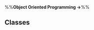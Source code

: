 <link rel="stylesheet" href="{{baseUrl}}/css/textbook.css">

<div class="website-content">

%%**Object Oriented Programming →**%%

## Classes

<div id="main">

<include src="basic/embed.md" />
<include src="classLevelMembers/embed.md" />
<include src="enumerations/embed.md" />

</div>

</div>

